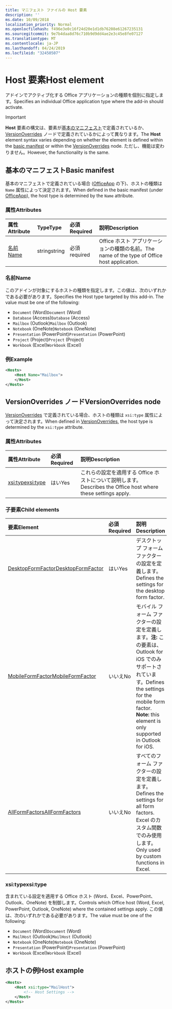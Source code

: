 ```yaml
---
title: マニフェスト ファイルの Host 要素
description: ''
ms.date: 10/09/2018
localization_priority: Normal
ms.openlocfilehash: f496e3e0c16f24d20e1d1db76208e61267235131
ms.sourcegitcommit: 9e7b4daa8d76c710b9d9dd4ae2e3c45e8fe07127
ms.translationtype: MT
ms.contentlocale: ja-JP
ms.lasthandoff: 04/24/2019
ms.locfileid: "32450507"
---
```

# <a name="host-element"></a><span data-ttu-id="12b14-102">Host 要素</span><span class="sxs-lookup"><span data-stu-id="12b14-102">Host element</span></span>

<span data-ttu-id="12b14-103">アドインでアクティブ化する Office アプリケーションの種類を個別に指定します。</span><span class="sxs-lookup"><span data-stu-id="12b14-103">Specifies an individual Office application type where the add-in should activate.</span></span>

> [!IMPORTANT] 
> <span data-ttu-id="12b14-104">**Host** 要素の構文は、要素が[基本のマニフェスト](#basic-manifest)で定義されているか、[VersionOverrides](#versionoverrides-node) ノードで定義されているかによって異なります。</span><span class="sxs-lookup"><span data-stu-id="12b14-104">The **Host** element syntax varies depending on whether the element is defined within the [basic manifest](#basic-manifest) or within the [VersionOverrides](#versionoverrides-node) node.</span></span> <span data-ttu-id="12b14-105">ただし、機能は変わりません。</span><span class="sxs-lookup"><span data-stu-id="12b14-105">However, the functionality is the same.</span></span>  

## <a name="basic-manifest"></a><span data-ttu-id="12b14-106">基本のマニフェスト</span><span class="sxs-lookup"><span data-stu-id="12b14-106">Basic manifest</span></span>

<span data-ttu-id="12b14-107">基本のマニフェストで定義されている場合 ([OfficeApp](officeapp.md) の下)、ホストの種類は `Name` 属性によって決定されます。</span><span class="sxs-lookup"><span data-stu-id="12b14-107">When defined in the basic manifest (under [OfficeApp](officeapp.md)), the host type is determined by the `Name` attribute.</span></span>   

### <a name="attributes"></a><span data-ttu-id="12b14-108">属性</span><span class="sxs-lookup"><span data-stu-id="12b14-108">Attributes</span></span>

| <span data-ttu-id="12b14-109">属性</span><span class="sxs-lookup"><span data-stu-id="12b14-109">Attribute</span></span>     | <span data-ttu-id="12b14-110">Type</span><span class="sxs-lookup"><span data-stu-id="12b14-110">Type</span></span>   | <span data-ttu-id="12b14-111">必須</span><span class="sxs-lookup"><span data-stu-id="12b14-111">Required</span></span> | <span data-ttu-id="12b14-112">説明</span><span class="sxs-lookup"><span data-stu-id="12b14-112">Description</span></span>                                      |
|:--------------|:-------|:---------|:-------------------------------------------------|
| [<span data-ttu-id="12b14-113">名前</span><span class="sxs-lookup"><span data-stu-id="12b14-113">Name</span></span>](#name) | <span data-ttu-id="12b14-114">string</span><span class="sxs-lookup"><span data-stu-id="12b14-114">string</span></span> | <span data-ttu-id="12b14-115">必須</span><span class="sxs-lookup"><span data-stu-id="12b14-115">required</span></span> | <span data-ttu-id="12b14-116">Office ホスト アプリケーションの種類の名前。</span><span class="sxs-lookup"><span data-stu-id="12b14-116">The name of the type of Office host application.</span></span> |

### <a name="name"></a><span data-ttu-id="12b14-117">名前</span><span class="sxs-lookup"><span data-stu-id="12b14-117">Name</span></span>
<span data-ttu-id="12b14-p102">このアドインが対象にするホストの種類を指定します。この値は、次のいずれかである必要があります。</span><span class="sxs-lookup"><span data-stu-id="12b14-p102">Specifies the Host type targeted by this add-in. The value must be one of the following:</span></span>

- <span data-ttu-id="12b14-120">`Document` (Word)</span><span class="sxs-lookup"><span data-stu-id="12b14-120">`Document` (Word)</span></span>
- <span data-ttu-id="12b14-121">`Database` (Access)</span><span class="sxs-lookup"><span data-stu-id="12b14-121">`Database` (Access)</span></span>
- <span data-ttu-id="12b14-122">`Mailbox` (Outlook)</span><span class="sxs-lookup"><span data-stu-id="12b14-122">`Mailbox` (Outlook)</span></span>
- <span data-ttu-id="12b14-123">`Notebook` (OneNote)</span><span class="sxs-lookup"><span data-stu-id="12b14-123">`Notebook` (OneNote)</span></span>
- <span data-ttu-id="12b14-124">`Presentation` (PowerPoint)</span><span class="sxs-lookup"><span data-stu-id="12b14-124">`Presentation` (PowerPoint)</span></span>
- <span data-ttu-id="12b14-125">`Project` (Project)</span><span class="sxs-lookup"><span data-stu-id="12b14-125">`Project` (Project)</span></span>
- <span data-ttu-id="12b14-126">`Workbook` (Excel)</span><span class="sxs-lookup"><span data-stu-id="12b14-126">`Workbook` (Excel)</span></span>

### <a name="example"></a><span data-ttu-id="12b14-127">例</span><span class="sxs-lookup"><span data-stu-id="12b14-127">Example</span></span>
```xml
<Hosts>
    <Host Name="Mailbox">
    </Host>
</Hosts>
```

## <a name="versionoverrides-node"></a><span data-ttu-id="12b14-128">VersionOverrides ノード</span><span class="sxs-lookup"><span data-stu-id="12b14-128">VersionOverrides node</span></span>
<span data-ttu-id="12b14-129">[VersionOverrides](versionoverrides.md) で定義されている場合、ホストの種類は `xsi:type` 属性によって決定されます。</span><span class="sxs-lookup"><span data-stu-id="12b14-129">When defined in [VersionOverrides](versionoverrides.md), the host type is determined by the `xsi:type` attribute.</span></span> 

### <a name="attributes"></a><span data-ttu-id="12b14-130">属性</span><span class="sxs-lookup"><span data-stu-id="12b14-130">Attributes</span></span>

|  <span data-ttu-id="12b14-131">属性</span><span class="sxs-lookup"><span data-stu-id="12b14-131">Attribute</span></span>  |  <span data-ttu-id="12b14-132">必須</span><span class="sxs-lookup"><span data-stu-id="12b14-132">Required</span></span>  |  <span data-ttu-id="12b14-133">説明</span><span class="sxs-lookup"><span data-stu-id="12b14-133">Description</span></span>  |
|:-----|:-----|:-----|
|  [<span data-ttu-id="12b14-134">xsi:type</span><span class="sxs-lookup"><span data-stu-id="12b14-134">xsi:type</span></span>](#xsitype)  |  <span data-ttu-id="12b14-135">はい</span><span class="sxs-lookup"><span data-stu-id="12b14-135">Yes</span></span>  | <span data-ttu-id="12b14-136">これらの設定を適用する Office ホストについて説明します。</span><span class="sxs-lookup"><span data-stu-id="12b14-136">Describes the Office host where these settings apply.</span></span>|

### <a name="child-elements"></a><span data-ttu-id="12b14-137">子要素</span><span class="sxs-lookup"><span data-stu-id="12b14-137">Child elements</span></span>

|  <span data-ttu-id="12b14-138">要素</span><span class="sxs-lookup"><span data-stu-id="12b14-138">Element</span></span> |  <span data-ttu-id="12b14-139">必須</span><span class="sxs-lookup"><span data-stu-id="12b14-139">Required</span></span>  |  <span data-ttu-id="12b14-140">説明</span><span class="sxs-lookup"><span data-stu-id="12b14-140">Description</span></span>  |
|:-----|:-----|:-----|
|  [<span data-ttu-id="12b14-141">DesktopFormFactor</span><span class="sxs-lookup"><span data-stu-id="12b14-141">DesktopFormFactor</span></span>](desktopformfactor.md)    |  <span data-ttu-id="12b14-142">はい</span><span class="sxs-lookup"><span data-stu-id="12b14-142">Yes</span></span>   |  <span data-ttu-id="12b14-143">デスクトップ フォーム ファクターの設定を定義します。</span><span class="sxs-lookup"><span data-stu-id="12b14-143">Defines the settings for the desktop form factor.</span></span> |
|  [<span data-ttu-id="12b14-144">MobileFormFactor</span><span class="sxs-lookup"><span data-stu-id="12b14-144">MobileFormFactor</span></span>](mobileformfactor.md)    |  <span data-ttu-id="12b14-145">いいえ</span><span class="sxs-lookup"><span data-stu-id="12b14-145">No</span></span>   |  <span data-ttu-id="12b14-p103">モバイル フォーム ファクターの設定を定義します。**注:** この要素は、Outlook for iOS でのみサポートされています。</span><span class="sxs-lookup"><span data-stu-id="12b14-p103">Defines the settings for the mobile form factor. **Note:** this element is only supported in Outlook for iOS.</span></span> |
|  [<span data-ttu-id="12b14-148">AllFormFactors</span><span class="sxs-lookup"><span data-stu-id="12b14-148">AllFormFactors</span></span>](allformfactors.md)    |  <span data-ttu-id="12b14-149">いいえ</span><span class="sxs-lookup"><span data-stu-id="12b14-149">No</span></span>   |  <span data-ttu-id="12b14-150">すべてのフォーム ファクターの設定を定義します。</span><span class="sxs-lookup"><span data-stu-id="12b14-150">Defines the settings for all form factors.</span></span> <span data-ttu-id="12b14-151">Excel のカスタム関数でのみ使用します。</span><span class="sxs-lookup"><span data-stu-id="12b14-151">Only used by custom functions in Excel.</span></span> |

### <a name="xsitype"></a><span data-ttu-id="12b14-152">xsi:type</span><span class="sxs-lookup"><span data-stu-id="12b14-152">xsi:type</span></span>

<span data-ttu-id="12b14-153">含まれている設定を適用する Office ホスト (Word、Excel、PowerPoint、Outlook、OneNote) を制御します。</span><span class="sxs-lookup"><span data-stu-id="12b14-153">Controls which Office host (Word, Excel, PowerPoint, Outlook, OneNote) where the contained settings apply.</span></span> <span data-ttu-id="12b14-154">この値は、次のいずれかである必要があります。</span><span class="sxs-lookup"><span data-stu-id="12b14-154">The value must be one of the following:</span></span>

- <span data-ttu-id="12b14-155">`Document` (Word)</span><span class="sxs-lookup"><span data-stu-id="12b14-155">`Document` (Word)</span></span>
- <span data-ttu-id="12b14-156">`MailHost` (Outlook)</span><span class="sxs-lookup"><span data-stu-id="12b14-156">`MailHost` (Outlook)</span></span>    
- <span data-ttu-id="12b14-157">`Notebook` (OneNote)</span><span class="sxs-lookup"><span data-stu-id="12b14-157">`Notebook` (OneNote)</span></span>
- <span data-ttu-id="12b14-158">`Presentation` (PowerPoint)</span><span class="sxs-lookup"><span data-stu-id="12b14-158">`Presentation` (PowerPoint)</span></span>
- <span data-ttu-id="12b14-159">`Workbook` (Excel)</span><span class="sxs-lookup"><span data-stu-id="12b14-159">`Workbook` (Excel)</span></span>

## <a name="host-example"></a><span data-ttu-id="12b14-160">ホストの例</span><span class="sxs-lookup"><span data-stu-id="12b14-160">Host example</span></span> 
```xml
<Hosts>
    <Host xsi:type="MailHost">
        <!-- Host Settings -->
    </Host>
</Hosts>
```
